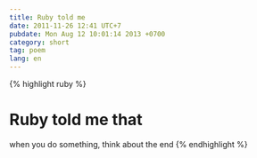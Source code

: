 ```yaml
---
title: Ruby told me
date: 2011-11-26 12:41 UTC+7
pubdate: Mon Aug 12 10:01:14 2013 +0700
category: short
tag: poem
lang: en
---
```


{% highlight ruby %}
# Ruby told me that 
when you do 
  something, think about the 
end
{% endhighlight %}
